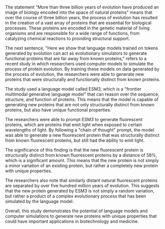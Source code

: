  The statement "More than three billion years of evolution have produced an image of biology encoded into the space of natural proteins" means that over the course of three billion years, the process of evolution has resulted in the creation of a vast array of proteins that are essential for biological processes. These proteins are encoded in the genetic material of living organisms and are responsible for a wide range of functions, from catalyzing chemical reactions to providing structural support.

The next sentence, "Here we show that language models trained on tokens generated by evolution can act as evolutionary simulators to generate functional proteins that are far away from known proteins," refers to a recent study in which researchers used computer models to simulate the process of protein evolution. By training these models on data generated by the process of evolution, the researchers were able to generate new proteins that were structurally and functionally distinct from known proteins.

The study used a language model called ESM3, which is a "frontier multimodal generative language model" that can reason over the sequence, structure, and function of proteins. This means that the model is capable of generating new proteins that are not only structurally distinct from known proteins, but also have unique functional properties.

The researchers were able to prompt ESM3 to generate fluorescent proteins, which are proteins that emit light when exposed to certain wavelengths of light. By following a "chain of thought" prompt, the model was able to generate a new fluorescent protein that was structurally distinct from known fluorescent proteins, but still had the ability to emit light.

The significance of this finding is that the new fluorescent protein is structurally distinct from known fluorescent proteins by a distance of 58%, which is a significant amount. This means that the new protein is not simply a minor variation of an existing protein, but rather a completely new protein with unique properties.

The researchers also note that similarly distant natural fluorescent proteins are separated by over five hundred million years of evolution. This suggests that the new protein generated by ESM3 is not simply a random variation, but rather a product of a complex evolutionary process that has been simulated by the language model.

Overall, this study demonstrates the potential of language models and computer simulations to generate new proteins with unique properties that could have important applications in biotechnology and medicine.

